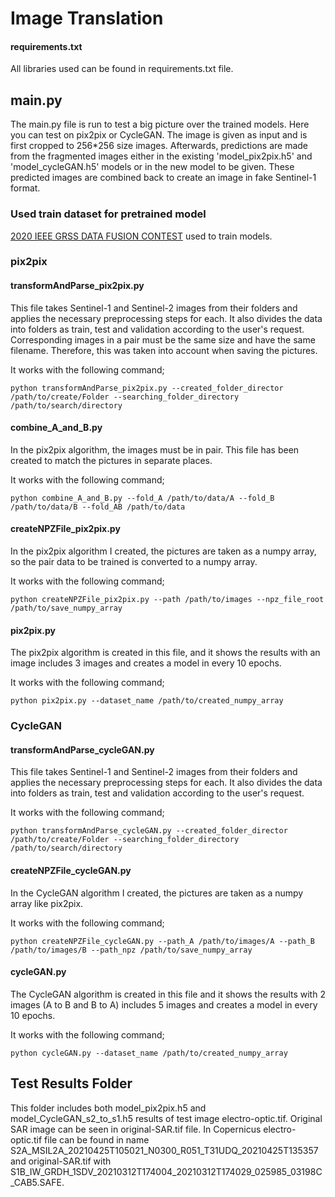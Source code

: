 # Image Translation

#### requirements.txt

All libraries used can be found in requirements.txt file.

## main.py

The main.py file is run to test a big picture over the trained models. Here you can test on pix2pix or CycleGAN. The
image is given as input and is first cropped to 256*256 size images. Afterwards, predictions are made from the
fragmented images either in the existing 'model_pix2pix.h5' and 'model_cycleGAN.h5' models or in the new model to be
given. These predicted images are combined back to create an image in fake Sentinel-1 format.

### Used train dataset for pretrained model

[2020 IEEE GRSS DATA FUSION CONTEST](https://ieee-dataport.org/competitions/2020-ieee-grss-data-fusion-contest) used to
train models.

### pix2pix

#### transformAndParse_pix2pix.py

This file takes Sentinel-1 and Sentinel-2 images from their folders and applies the necessary preprocessing steps for
each. It also divides the data into folders as train, test and validation according to the user's request. Corresponding
images in a pair must be the same size and have the same filename. Therefore, this was taken into account when saving
the pictures.

It works with the following command;

```
python transformAndParse_pix2pix.py --created_folder_director /path/to/create/Folder --searching_folder_directory /path/to/search/directory
```

#### combine_A_and_B.py

In the pix2pix algorithm, the images must be in pair. This file has been created to match the pictures in separate
places.

It works with the following command;

```
python combine_A_and_B.py --fold_A /path/to/data/A --fold_B /path/to/data/B --fold_AB /path/to/data
```

#### createNPZFile_pix2pix.py

In the pix2pix algorithm I created, the pictures are taken as a numpy array, so the pair data to be trained is converted
to a numpy array.

It works with the following command;

```
python createNPZFile_pix2pix.py --path /path/to/images --npz_file_root /path/to/save_numpy_array
```

#### pix2pix.py

The pix2pix algorithm is created in this file, and it shows the results with an image includes 3 images and creates a
model in every 10 epochs.

It works with the following command;

```
python pix2pix.py --dataset_name /path/to/created_numpy_array
```

### CycleGAN

#### transformAndParse_cycleGAN.py

This file takes Sentinel-1 and Sentinel-2 images from their folders and applies the necessary preprocessing steps for
each. It also divides the data into folders as train, test and validation according to the user's request.

It works with the following command;

```
python transformAndParse_cycleGAN.py --created_folder_director /path/to/create/Folder --searching_folder_directory /path/to/search/directory
```

#### createNPZFile_cycleGAN.py

In the CycleGAN algorithm I created, the pictures are taken as a numpy array like pix2pix.

It works with the following command;

```
python createNPZFile_cycleGAN.py --path_A /path/to/images/A --path_B /path/to/images/B --path_npz /path/to/save_numpy_array
```

#### cycleGAN.py

The CycleGAN algorithm is created in this file and it shows the results with 2 images (A to B and B to A) includes 5
images and creates a model in every 10 epochs.

It works with the following command;

```
python cycleGAN.py --dataset_name /path/to/created_numpy_array
```

## Test Results Folder

This folder includes both model_pix2pix.h5 and model_CycleGAN_s2_to_s1.h5 results of test image electro-optic.tif.
Original SAR image can be seen in original-SAR.tif file. In Copernicus electro-optic.tif file can be found in name
S2A_MSIL2A_20210425T105021_N0300_R051_T31UDQ_20210425T135357 and original-SAR.tif with
S1B_IW_GRDH_1SDV_20210312T174004_20210312T174029_025985_03198C_CAB5.SAFE.